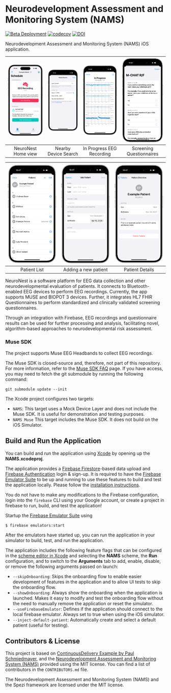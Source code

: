 <!--

This source file is part of the Neurodevelopment Assessment and Monitoring System (NAMS) project

SPDX-FileCopyrightText: 2023 Stanford University

SPDX-License-Identifier: MIT

-->

# Neurodevelopment Assessment and Monitoring System (NAMS)

[![Beta Deployment](https://github.com/StanfordBDHG/NAMS/actions/workflows/beta-deployment.yml/badge.svg)](https://github.com/StanfordBDHG/NAMS/actions/workflows/beta-deployment.yml)
[![codecov](https://codecov.io/gh/StanfordBDHG/NAMS/branch/main/graph/badge.svg?token=9fvSAiFJUY)](https://codecov.io/gh/StanfordBDHG/NAMS)
[![DOI](https://zenodo.org/badge/DOI/10.5281/zenodo.8374397.svg)](https://doi.org/10.5281/zenodo.8374397)

Neurodevelopment Assessment and Monitoring System (NAMS) iOS application.


|<picture><source media="(prefers-color-scheme: dark)" srcset="Resources/NeuroNest-Home~dark.png"><img src="Resources/NeuroNest-Home.png" width="200" alt="Screenshot displaying the NeuroNest Home view." /></picture>|<picture><source media="(prefers-color-scheme: dark)" srcset="Resources/NeuroNest-NearbyDevices~dark.png"><img src="Resources/NeuroNest-NearbyDevices.png" width="200" alt="Screenshot displaying the nearby devices view." /></picture>|<picture><source media="(prefers-color-scheme: dark)" srcset="Resources/NeuroNest-Recording~dark.png"><img src="Resources/NeuroNest-Recording.png" width="200" alt="Screenshot displaying an ongoing EEG recording." /></picture>|<picture><source media="(prefers-color-scheme: dark)" srcset="Resources/NeuroNest-Questionnaire~dark.png"><img src="Resources/NeuroNest-Questionnaire.png" width="200" alt="Screenshot displaying a Screening questionnaire." /></picture>|
|:--:|:--:|:--:|:--:|
|NeuroNest Home view|Nearby Device Search|In Progress EEG Recording|Screening Questionnaires|

|<picture><source media="(prefers-color-scheme: dark)" srcset="Resources/NeuroNest-PatientList~dark.png"><img src="Resources/NeuroNest-PatientList.png" width="250" alt="Screenshot displaying the patient list view." /></picture>|<picture><source media="(prefers-color-scheme: dark)" srcset="Resources/NeuroNest-AddPatient~dark.png"><img src="Resources/NeuroNest-AddPatient.png" width="250" alt="Screenshot displaying a view to add a new patient." /></picture>|<picture><source media="(prefers-color-scheme: dark)" srcset="Resources/NeuroNest-ExamplePatient~dark.png"><img src="Resources/NeuroNest-ExamplePatient.png" width="250" alt="Screenshot displaying the patient details view." /></picture>|
|:--:|:--:|:--:|
|Patient List|Adding a new patient|Patient Details|

NeuroNest is a software platform for EEG data collection and other neurodevelopmental evaluation of patients.
It connects to Bluetooth-enabled EEG devices to perform EEG recordings.
Currently, the app supports MUSE and BIOPOT 3 devices. 
Further, it integrates HL7 FHIR Questionnaires to perform standardized and clinically validated screening questionnaires.

Through an integration with Firebase, EEG recordings and questionnaire results can be used for further processing
and analysis, facilitating novel, algorithm-based approaches to neurodevelopmental risk assessment.

### Muse SDK

The project supports Muse EEG Headbands to collect EEG recordings.

The Muse SDK is closed-source and, therefore, not part of this repository.
For more information, refer to the [Muse SDK FAQ](https://choosemuse.my.site.com/s/article/Muse-Software-Development-Kit-SDK-FAQs?language=en_US) page.
If you have access, you may need to fetch the git submodule by running the following command:
```shell
git submodule update --init
```

The Xcode project configures two targets:
* `NAMS`: This target uses a Mock Device Layer and does not include the Muse SDK. It is useful for demonstration and testing purposes. 
* `NAMS Muse` This target includes the Muse SDK. It does not build on the iOS Simulator.

## Build and Run the Application

You can build and run the application using [Xcode](https://developer.apple.com/xcode/) by opening up the **NAMS.xcodeproj**.

The application provides a [Firebase Firestore](https://firebase.google.com/docs/firestore)-based data upload and [Firebase Authentication](https://firebase.google.com/docs/auth) login & sign-up.
It is required to have the [Firebase Emulator Suite](https://firebase.google.com/docs/emulator-suite) to be up and running to use these features to build and test the application locally.
Please follow the [installation instructions](https://firebase.google.com/docs/emulator-suite/install_and_configure). 

You do not have to make any modifications to the Firebase configuration, login into the `firebase` CLI using your Google account, or create a project in firebase to run, build, and test the application!

Startup the [Firebase Emulator Suite](https://firebase.google.com/docs/emulator-suite) using
```
$ firebase emulators:start
```

After the emulators have started up, you can run the application in your simulator to build, test, and run the application.

The application includes the following feature flags that can be configured in the [scheme editor in Xcode](https://help.apple.com/xcode/mac/11.4/index.html?localePath=en.lproj#/dev0bee46f46) and selecting the **NAMS** scheme, the **Run** configuration, and to switch to the **Arguments** tab to add, enable, disable, or remove the following arguments passed on launch:
- ``--skipOnboarding``: Skips the onboarding flow to enable easier development of features in the application and to allow UI tests to skip the onboarding flow.
- ``--showOnboarding``: Always show the onboarding when the application is launched. Makes it easy to modify and test the onboarding flow without the need to manually remove the application or reset the simulator.
- ``--useFirebaseEmulator``: Defines if the application should connect to the local firebase emulator. Always set to true when using the iOS simulator.
- ``--inject-default-patient``: Automatically create and select a default patient (useful for testing).

## Contributors & License

This project is based on [ContinuousDelivery Example by Paul Schmiedmayer](https://github.com/PSchmiedmayer/ContinousDelivery), and the [Neurodevelopment Assessment and Monitoring System (NAMS)](https://github.com/StanfordBDHG/NAMS) provided using the MIT license.
You can find a list of contributors in the `CONTRIBUTORS.md` file.

The Neurodevelopment Assessment and Monitoring System (NAMS) and the Spezi framework are licensed under the MIT license.
